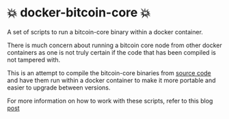 # :boom: docker-bitcoin-core :boom:
A set of scripts to run a bitcoin-core binary within a docker container.

There is much concern about running a bitcoin core node from other docker containers as one is not truly certain if the code that has been compiled is not tampered with.

This is an attempt to compile the bitcoin-core binaries from [source code](https://github.com/bitcoin/bitcoin) and have them run within a docker container to make it more portable and easier to upgrade between versions.

For more information on how to work with these scripts, refer to this blog [post](https://blog.nolanrumble.com/2023/08/19/building-a-portable-docker-bitcoin-core-node/)
